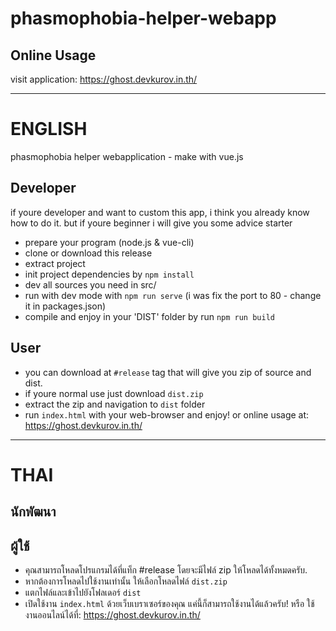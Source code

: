 # phasmophobia-helper-webapp

## Online Usage
visit application: https://ghost.devkurov.in.th/

---

# ENGLISH
phasmophobia helper webapplication - make with vue.js

## Developer
if youre developer and want to custom this app, i think you already know how to do it.
but if youre beginner i will give you some advice starter
 - prepare your program (node.js & vue-cli)
 - clone or download this release
 - extract project
 - init project dependencies by `npm install`
 - dev all sources you need in src/
 - run with dev mode with `npm run serve` (i was fix the port to 80 - change it in packages.json) 
 - compile and enjoy in your 'DIST' folder by run `npm run build`

## User
 - you can download at `#release` tag that will give you zip of source and dist.
 - if youre normal use just download `dist.zip`
 - extract the zip and navigation to `dist` folder
 - run `index.html` with your web-browser and enjoy!
or online usage at: https://ghost.devkurov.in.th/

---

# THAI

## นักพัฒนา

## ผู้ใช้
 - คุณสามารถโหลดโปรแกรมได้ที่แท็ก #release โดยจะมีไฟล์ zip ให้โหลดได้ทั้งหมดครับ.
 - หากต้องการโหลดไปใช้งานเท่านั้น ให้เลือกโหลดไฟล์ `dist.zip`
 - แตกไฟล์และเข้าไปยังโฟลเดอร์ `dist`
 - เปิดใช้งาน `index.html` ด้วยเว็บเบราเซอร์ของคุณ แค่นี้ก็สามารถใช้งานได้แล้วครับ!
หรือ ใช้งานออนไลน์ได้ที่: https://ghost.devkurov.in.th/
